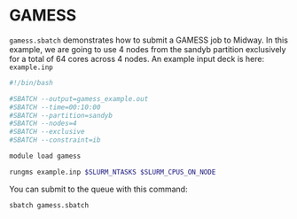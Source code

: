 # GAMESS

`gamess.sbatch` demonstrates how to submit a GAMESS job to Midway. In this example, we are going to use 4 nodes from the sandyb partition exclusively for a total of 64 cores across 4 nodes.  An example input deck is here: `example.inp`

```bash
#!/bin/bash

#SBATCH --output=gamess_example.out
#SBATCH --time=00:10:00
#SBATCH --partition=sandyb
#SBATCH --nodes=4
#SBATCH --exclusive
#SBATCH --constraint=ib

module load gamess

rungms example.inp $SLURM_NTASKS $SLURM_CPUS_ON_NODE
```

You can submit to the queue with this command:

```default
sbatch gamess.sbatch
```
